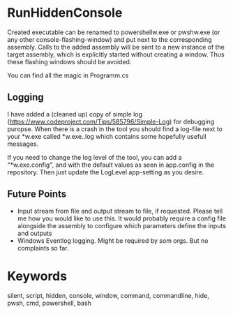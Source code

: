 # RunHiddenConsole
Created executable can be renamed to powershellw.exe or pwshw.exe (or any other console-flashing-window) 
and put next to the corresponding assembly. Calls to the added assembly will be sent to a new instance of 
the target assembly, which is explicitly started without creating a window. Thus these flashing windows 
should be avoided.

You can find all the magic in Programm.cs
## Logging
I have added a (cleaned up) copy of simple log (https://www.codeproject.com/Tips/585796/Simple-Log) for 
debugging puropse. When there is a crash in the tool you should find a log-file next to your *w.exe called 
*w.exe.<date>.log which contains some hopefully usefull messages.

If you need to change the log level of the tool, you can add a "*w.exe.config", and with the default values 
as seen in app.config in the repository. Then just update the LogLevel app-setting as you desire.
## Future Points
- Input stream from file and output stream to file, if requested.
	Please tell me how you would like to use this. It would probably require a config file alongside the assembly to configure which parameters define the inputs and outputs
- Windows Eventlog logging.
	Might be required by som orgs. But no complaints so far.
	
# Keywords
silent, script, hidden, console, window, command, commandline, hide, pwsh, cmd, powershell, bash
